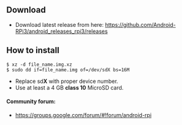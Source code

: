 Download
--------
+ Download latest release from here: https://github.com/Android-RPi3/android_releases_rpi3/releases

How to install
--------------
```
$ xz -d file_name.img.xz
$ sudo dd if=file_name.img of=/dev/sdX bs=16M
```
+ Replace sd**X** with proper device number.
+ Use at least a 4 GB **class 10** MicroSD card.

#### Community forum:
+ https://groups.google.com/forum/#!forum/android-rpi
